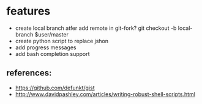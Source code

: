# features

  * create local branch atfer add remote in git-fork? git checkout -b local-branch $user/master
  * create python script to replace jshon
  * add progress messages
  * add bash completion support

## references:

  * https://github.com/defunkt/gist
  * http://www.davidpashley.com/articles/writing-robust-shell-scripts.html
